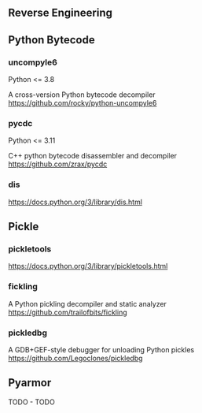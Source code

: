 ## Reverse Engineering

## Python Bytecode

### uncompyle6
Python <= 3.8

A cross-version Python bytecode decompiler
https://github.com/rocky/python-uncompyle6

### pycdc
Python <= 3.11

C++ python bytecode disassembler and decompiler
https://github.com/zrax/pycdc

### dis
https://docs.python.org/3/library/dis.html


## Pickle

### pickletools
https://docs.python.org/3/library/pickletools.html

### fickling
A Python pickling decompiler and static analyzer
https://github.com/trailofbits/fickling

### pickledbg
A GDB+GEF-style debugger for unloading Python pickles
https://github.com/Legoclones/pickledbg


## Pyarmor

TODO - TODO
